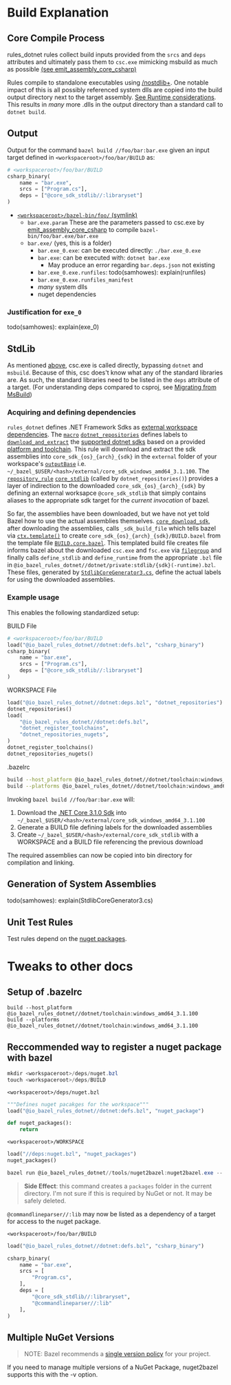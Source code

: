 # Build Explanation 


## Core Compile Process

rules_dotnet rules collect build inputs provided from the `srcs` and `deps` attributes and ultimately pass them to `csc.exe` mimicking msbuild as much as possible [(see emit_assembly_core_csharp)](../dotnet/private/actions/assembly_core.bzl#L76) 

Rules compile to standalone executables using [/nostdlib+](https://docs.microsoft.com/en-us/dotnet/csharp/language-reference/compiler-options/nostdlib-compiler-option). One notable impact of this is all possibly referenced system dlls are copied into the build output directory next to the target assembly. [See Runtime considerations](./runtime.md). This results in *many* more .dlls in the output directory than a standard call to `dotnet build`.

## Output

Output for the command `bazel build //foo/bar:bar.exe` given an input target defined in `<workspaceroot>/foo/bar/BUILD` as:
``` python 
# <workspaceroot>/foo/bar/BUILD
csharp_binary(
    name = "bar.exe",
    srcs = ["Program.cs"],
    deps = ["@core_sdk_stdlib//:libraryset"]
)
```

- [`<workspaceroot>/bazel-bin/foo/` (symlink)](https://docs.bazel.build/versions/4.0.0/output_directories.html#layout-diagram)
  - `bar.exe.param` These are the parameters passed to csc.exe by [emit_assembly_core_csharp](../dotnet/private/actions/assembly_core.bzl#L170) to compile `bazel-bin/foo/bar.exe/bar.exe`
  - `bar.exe/` (yes, this is a folder)
    - `bar.exe_0.exe`: can be executed directly: `./bar.exe_0.exe` 
    - `bar.exe`: can be executed with: `dotnet bar.exe`
      - May produce an error regarding `bar.deps.json` not existing
    - `bar.exe_0.exe.runfiles`: todo(samhowes): explain(runfiles)
    - `bar.exe_0.exe.runfiles_manifest`
    - *many* system dlls
    - nuget dependencies


### Justification for `exe_0`
todo(samhowes): explain(exe_0)


##  StdLib

As mentioned [above](#Core_Compile_Process), csc.exe is called directly, bypassing `dotnet` and `msbuild`. Because of this, csc does't know what any of the standard libraries are. As such, the standard libraries need to be listed in the `deps` attribute of a target. (For understanding deps compared to csproj, see [Migrating from MsBuild](./migrating_from_msbuild.md#Deps))

### Acquiring and defining dependencies
`rules_dotnet` defines .NET Framework Sdks as [external workspace dependencies](https://docs.bazel.build/versions/4.0.0/be/workspace.html#workspace-rules). The [`macro`](https://docs.bazel.build/versions/master/skylark/macros.html#macros) [`dotnet_repositories`](https://github.com/bazelbuild/rules_dotnet/blob/master/dotnet/private/repositories.bzl#L15) defines labels to [`download_and_extract`](https://github.com/bazelbuild/rules_dotnet/blob/master/dotnet/private/sdk_core.bzl#L26) the [supported dotnet sdks](https://github.com/bazelbuild/rules_dotnet/blob/master/dotnet/platform/list.bzl#L1) based on a provided [platform and toolchain](https://docs.bazel.build/versions/master/platforms-intro.html). This rule will download and extract the sdk assemblies into `core_sdk_{os}_{arch}_{sdk}` in the `external` folder of your workspace's [`outputBase`](https://docs.bazel.build/versions/4.0.0/output_directories.html#layout-diagram) i.e. `~/_bazel_$USER/<hash>/external/core_sdk_windows_amd64_3.1.100`. The [`repository_rule`](https://docs.bazel.build/versions/master/skylark/repository_rules.html#repository-rule-creation) [`core_stdlib`](https://github.com/bazelbuild/rules_dotnet/blob/master/dotnet/private/repositories.bzl#L60) (called by `dotnet_repositories()`) provides a layer of indirection to the downloaded `core_sdk_{os}_{arch}_{sdk}` by defining an external worksapce `@core_sdk_stdlib` that simply contains aliases to the appropriate sdk target for the *current invocation* of bazel.

So far, the assemblies have been downloaded, but we have not yet told Bazel how to use the actual assemblies themselves. [`core_download_sdk`](https://github.com/bazelbuild/rules_dotnet/blob/master/dotnet/private/sdk_core.bzl#L3), after downloading the assemblies, calls `_sdk_build_file` which tells bazel via [`ctx.template()`](https://docs.bazel.build/versions/master/skylark/rules-tutorial.html#create-a-file-with-a-template) to create `core_sdk_{os}_{arch}_{sdk}/BUILD.bazel` from the template file [`BUILD.core.bazel`](https://github.com/bazelbuild/rules_dotnet/blob/master/dotnet/private/BUILD.core.bazel). This templated build file creates file informs bazel about the downloaded `csc.exe` and `fsc.exe` via [`filegroup`](https://docs.bazel.build/versions/master/be/general.html#filegroup) and finally calls `define_stdlib` and `define_runtime` from the appropriate `.bzl` file in `@io_bazel_rules_dotnet//dotnet/private:stdlib/{sdk}(-runtime).bzl`. These files, generated by [`StdlibCoreGenerator3.cs`](https://github.com/bazelbuild/rules_dotnet/blob/master/tools/nuget2bazel/rules/StdlibCoreGenerator3.cs#L45), define the actual labels for using the downloaded assemblies.

### Example usage
This enables the following standardized setup:

BUILD File
``` python 
# <workspaceroot>/foo/bar/BUILD
load("@io_bazel_rules_dotnet//dotnet:defs.bzl", "csharp_binary")
csharp_binary(
    name = "bar.exe",
    srcs = ["Program.cs"],
    deps = ["@core_sdk_stdlib//:libraryset"]
)
```

WORKSPACE File
``` python
load("@io_bazel_rules_dotnet//dotnet:deps.bzl", "dotnet_repositories")
dotnet_repositories()
load(
    "@io_bazel_rules_dotnet//dotnet:defs.bzl",
    "dotnet_register_toolchains",
    "dotnet_repositories_nugets",
)
dotnet_register_toolchains()
dotnet_repositories_nugets()
```

.bazelrc
``` bash
build --host_platform @io_bazel_rules_dotnet//dotnet/toolchain:windows_amd64_3.1.100
build --platforms @io_bazel_rules_dotnet//dotnet/toolchain:windows_amd64_3.1.100
```

Invoking `bazel build //foo/bar:bar.exe` will:
1. Download the [.NET Core 3.1.0 Sdk](https://github.com/dotnet/core/blob/master/release-notes/3.1/3.1.0/3.1.0.md) into `~/_bazel_$USER/<hash>/external/core_sdk_windows_amd64_3.1.100`
2. Generate a BUILD file defining labels for the downloaded assemblies
3. Create `~/_bazel_$USER/<hash>/external/core_sdk_stdlib` with a WORKSPACE and a BUILD file referencing the previous download

The required assemblies can now be copied into bin directory for compilation and linking.

## Generation of System Assemblies
todo(samhowes): explain(StdlibCoreGenerator3.cs)


## Unit Test Rules
Test rules depend on the [nuget packages](../dotnet/private/deps/nuget.bzl).


# Tweaks to other docs

## Setup of .bazelrc
```
build --host_platform @io_bazel_rules_dotnet//dotnet/toolchain:windows_amd64_3.1.100
build --platforms @io_bazel_rules_dotnet//dotnet/toolchain:windows_amd64_3.1.100
```

## Reccommended way to register a nuget package with bazel
```powershell
mkdir <workspaceroot>/deps/nuget.bzl
touch <workspaceroot>/deps/BUILD
```

`<workspaceroot>/deps/nuget.bzl`
```python
"""Defines nuget pacakges for the workspace"""
load("@io_bazel_rules_dotnet//dotnet:defs.bzl", "nuget_package")

def nuget_packages():
    return 
```
`<workspaceroot>/WORKSPACE`
```python
load("//deps:nuget.bzl", "nuget_packages")
nuget_packages()
```

```powershell
bazel run @io_bazel_rules_dotnet//tools/nuget2bazel:nuget2bazel.exe -- add -p $PWD CommandLineParser 2.6.0 -b deps/nuget.bzl -i 
```

> **Side Effect**: this command creates a `packages` folder in the current directory. I'm not sure if this is required by NuGet or not. It may be safely deleted.


`@commandlineparser//:lib` may now be listed as a dependency of a target for access to the nuget package.

`<workspaceroot>/foo/bar/BUILD`
``` python
load("@io_bazel_rules_dotnet//dotnet:defs.bzl", "csharp_binary")

csharp_binary(
    name = "bar.exe",
    srcs = [
        "Program.cs",
    ],
    deps = [
        "@core_sdk_stdlib//:libraryset",
        "@commandlineparser//:lib"
    ],
)

```

## Multiple NuGet Versions

> NOTE: Bazel recommends a [single version policy](https://docs.bazel.build/versions/master/external.html#shadowing-dependencies) for your project.

If you need to manage multiple versions of a NuGet Package, nuget2bazel supports this with the -v option.